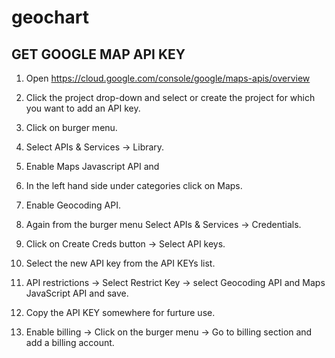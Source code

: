 # geochart

## GET GOOGLE MAP API KEY

1. Open https://cloud.google.com/console/google/maps-apis/overview

2. Click the project drop-down and select or create the project for which you want to add an API key.

3. Click on burger menu.

4. Select APIs & Services -> Library.

5. Enable Maps Javascript API and 

6. In the left hand side under categories click on Maps.

7. Enable Geocoding API. 

8. Again from the burger menu  Select APIs & Services -> Credentials.

9. Click on Create Creds button -> Select API keys.

10. Select the new API key from the API KEYs list.

11. API restrictions -> Select Restrict Key -> select Geocoding API and Maps JavaScript API and save.

12. Copy the API KEY somewhere for furture use.

13. Enable billing -> Click on the burger menu -> Go to billing section and add a billing account.


